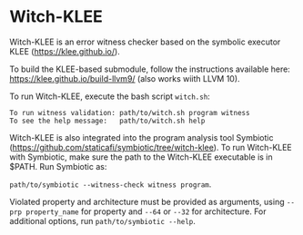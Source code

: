 # Witch-KLEE

Witch-KLEE is an error witness checker based on the symbolic executor KLEE (https://klee.github.io/).

To build the KLEE-based submodule, follow the instructions available here: https://klee.github.io/build-llvm9/ (also works wiith LLVM 10).

To run Witch-KLEE, execute the bash script `witch.sh`: 
  
    To run witness validation: path/to/witch.sh program witness
    To see the help message:   path/to/witch.sh help



Witch-KLEE is also integrated into the program analysis tool Symbiotic (https://github.com/staticafi/symbiotic/tree/witch-klee). 
To run Witch-KLEE with Symbiotic, make sure the path to the Witch-KLEE executable is in $PATH. Run Symbiotic as:

`path/to/symbiotic --witness-check witness program`. 

Violated property and architecture must be provided as arguments, using `--prp property_name` for property and `--64` or `--32` for architecture. For additional options, run `path/to/symbiotic --help`.
